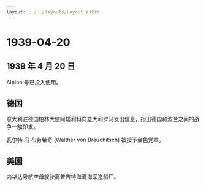 ```yaml
---
layout: ../../layouts/Layout.astro
---
```


# 1939-04-20

## 1939 年 4 月 20 日

Alpino 号已投入使用。

## 德国

意大利驻德国柏林大使阿塔利科向意大利罗马发出信息，指出德国和波兰之间的战争一触即发。

瓦尔特·冯·布劳希奇 (Walther von Brauchitsch) 被授予金色党章。

## 美国

内华达号航空母舰驶离普吉特海湾海军造船厂。